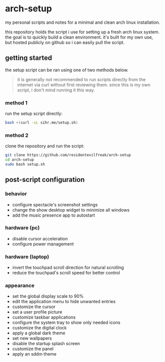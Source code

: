 # arch-setup

my personal scripts and notes for a minimal and clean arch linux installation. 

this repository holds the script i use for setting up a fresh arch linux system. the goal is to quickly build a clean environment. it's built for my own use, but hosted publicly on github so i can easily pull the script.

## getting started

the setup script can be ran using one of two methods below.

> it is generally not recommended to run scripts directly from the internet via curl without first reviewing them. since this is my own script, i don't mind running it this way.

### method 1

run the setup script directly:

```bash
bash <(curl -sL sihr.me/setup.sh)
```

### method 2

clone the repository and run the script:

```bash
git clone https://github.com/residentevilfreak/arch-setup
cd arch-setup
sudo bash setup.sh
```

## post-script configuration

### behavior
- configure spectacle's screenshot settings
- change the show desktop widget to minimize all windows
- add the music presence app to autostart

### hardware (pc)
- disable cursor acceleration
- configure power management

### hardware (laptop)
- invert the touchpad scroll direction for natural scrolling
- reduce the touchpad's scroll speed for better control

### appearance
- set the global display scale to 90%
- edit the application menu to hide unwanted entries
- customize the cursor
- set a user profile picture
- customize taskbar applications
- configure the system tray to show only needed icons
- customize the digital clock
- apply a global dark theme
- set new wallpapers
- disable the startup splash screen
- customize the panel
- apply an sddm theme
